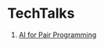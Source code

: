 # TechTalks

1. [AI for Pair Programming](https://github.com/gabssanto/TechTalks/blob/main/AI_Pair_Programming.md)
